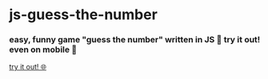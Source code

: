 # js-guess-the-number

### easy, funny game "guess the number" written in JS 💛 try it out! even on mobile 📱

[try it out! 🌐](https://kacperkwinta.github.io/js-guess-the-number/)
